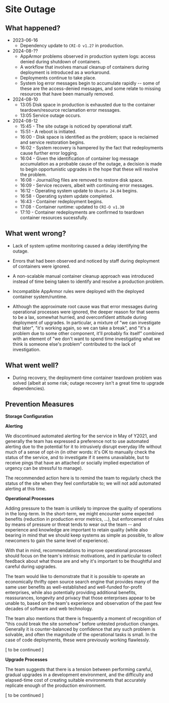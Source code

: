 # Site Outage

## What happened?

- 2023-06-16
  - Dependency update to `CRI-O v1.27` in production.
- 2024-08-??
  - AppArmor problems observed in production system logs: access denied during shutdown of containers.
  - A workflow that involves manual cleanup of containers during deployment is introduced as a workaround.
  - Deployments continue to take place.
  - System log error messages begin to accumulate rapidly -- some of these are the access-denied messages, and some relate to missing resources that have been manually removed.
- 2024-08-10
  - 13:05 Disk space in production is exhausted due to the container teardown/resource reclamation error messages.
  - 13:05 Service outage occurs.
- 2024-08-12
  - 15:45 - The site outage is noticed by operational staff.
  - 15:51 - A reboot is initiated.
  - 16:00 - Disk space is identified as the problem; space is reclaimed and service restoration begins.
  - 16:02 - System recovery is hampered by the fact that redeployments cause further error logging.
  - 16:04 - Given the identification of container log message accumulation as a probable cause of the outage, a decision is made to begin opportunistic upgrades in the hope that these will resolve the problem.
  - 16:08 - Journal/log files are removed to restore disk space.
  - 16:09 - Service recovers, albeit with continuing error messages.
  - 16:12 - Operating system update to `Ubuntu 24.04` begins.
  - 16:58 - Operating system update completed.
  - 16:43 - Container redeployment begins.
  - 17:08 - Container runtime: updated to `CRI-O v1.30`
  - 17:10 - Container redeployments are confirmed to teardown container resources sucessfully.

## What went wrong?

- Lack of system uptime monitoring caused a delay identifying the outage.
- Errors that had been observed and noticed by staff during deployment of containers were ignored.
- A non-scalable manual container cleanup approach was introduced instead of time being taken to identify and resolve a production problem.
- Incompatible AppArmor rules were deployed with the deployed container system/runtime.

- Although the approximate root cause was that error messages during operational processes were ignored, the deeper reason for that seems to be a lax, somewhat hurried, and overconfident attitude during deployment of upgrades.  In particular, a mixture of "we can investigate that later", "it's working again, so we can take a break", and "it's a problem due to some other component, it'll probably fix itself" combined with an element of "we don't want to spend time investigating what we think is someone else's problem" contributed to the lack of investigation.

## What went well?

- During recovery, the deployment-time container teardown problem was solved (albeit at some risk; outage recovery isn't a great time to upgrade dependencies).

## Prevention Measures

**Storage Configuration**

**Alerting**

We discontinued automated alerting for the service in May of Y2021, and generally the team has expressed a preference not to use automated alerting due to the potential for it to intrusively disrupt everyday life without much of a sense of opt-in (in other words: it's OK to manually check the status of the service, and to investigate if it seems unavailable, but to receive pings that have an attached or socially implied expectation of urgency can be stressful to manage).

The recommended action here is to remind the team to regularly check the status of the site when they feel comfortable to; we will not add automated alerting at this time.

**Operational Processes**

Adding pressure to the team is unlikely to improve the quality of operations in the long-term.  In the short-term, we might encounter some expected benefits (reduction in production error metrics, ...), but enforcement of rules by means of pressure or threat tends to wear out the team -- and experience and knowledge are important to retain quality (while also bearing in mind that we should keep systems as simple as possible, to allow newcomers to gain the same level of experience).

With that in mind, recommendations to improve operational processes should focus on the team's intrinsic motivations, and in particular to collect feedback about what those are and why it's important to be thoughtful and careful during upgrades.

The team would like to demonstrate that it is possible to operate an economically thrifty open source search engine that provides many of the same user benefits as well-established and well-funded for-profit enterprises, while also potentially providing additional benefits, reassurances, longevity and privacy that those enterprises appear to be unable to, based on the team's experience and observation of the past few decades of software and web technology.

The team also mentions that there is frequently a moment of recognition of "this could break the site somehow" before untested production changes.  Generally it is counter-balanced by confidence that any such problem is solvable, and often the magnitude of the operational tasks is small.  In the case of code deployments, these were previously working flawlessly.

[ to be continued ]

**Upgrade Processes**

The team suggests that there is a tension between performing careful, gradual upgrades in a development environment, and the difficulty and elapsed-time cost of creating suitable environments that accurately replicate enough of the production environment.

[ to be continued ]
